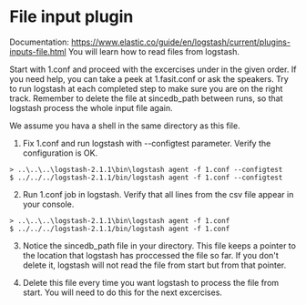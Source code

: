 # File input plugin
Documentation: https://www.elastic.co/guide/en/logstash/current/plugins-inputs-file.html
You will learn how to read files from logstash.

Start with 1.conf and proceed with the excercises under in the given order.
If you need help, you can take a peek at 1.fasit.conf or ask the speakers. 
Try to run logstash at each completed step to make sure you are on the right track. 
Remember to delete the file at sincedb_path between runs, so that logstash process the whole input file again. 

We assume you hava a shell in the same directory as this file.

1. Fix 1.conf and run logstash with --configtest parameter. Verify the configuration is OK.  
```
> ..\..\..\logstash-2.1.1\bin\logstash agent -f 1.conf --configtest
$ ../../../logstash-2.1.1/bin/logstash agent -f 1.conf --configtest
```

2. Run 1.conf job in logstash. Verify that all lines from the csv file appear in your console.  
```
> ..\..\..\logstash-2.1.1\bin\logstash agent -f 1.conf
$ ../../../logstash-2.1.1/bin/logstash agent -f 1.conf 
```

3. Notice the sincedb_path file in your directory. 
	This file keeps a pointer to the location that logstash has proccessed the file so far. 
	If you don't delete it, logstash will not read the file from start but from that pointer.

4. Delete this file every time you want logstash to process the file from start. You will need to do this for the next excercises.
